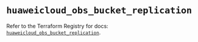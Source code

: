 # `huaweicloud_obs_bucket_replication`

Refer to the Terraform Registry for docs: [`huaweicloud_obs_bucket_replication`](https://registry.terraform.io/providers/huaweicloud/huaweicloud/1.71.1/docs/resources/obs_bucket_replication).
